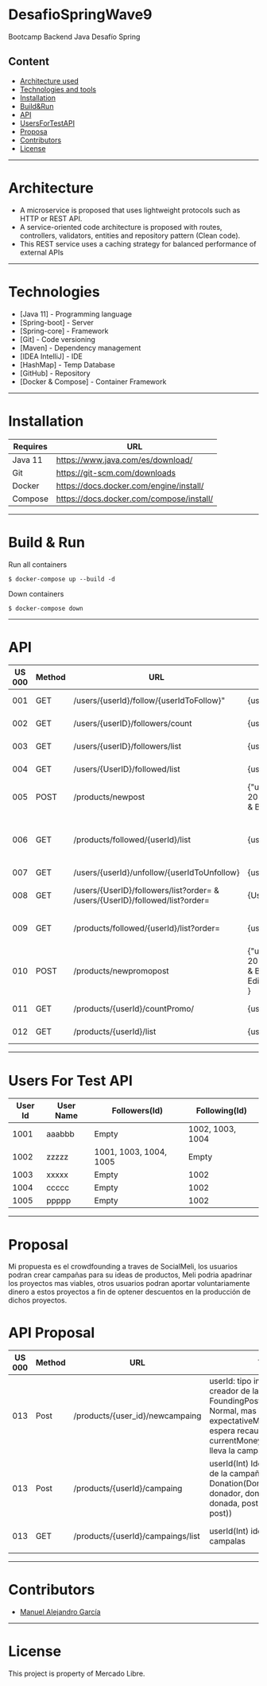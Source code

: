 # DesafioSpringWave9

Bootcamp Backend Java Desafío Spring



## Content

- [Architecture used](#Architecture)
- [Technologies and tools](#Technologies)
- [Installation](#Installation)
- [Build&Run](#Build&Run) 
- [API](#API)
- [UsersForTestAPI](#UsersForTestAPI)
- [Proposa](#Proposal)
- [Contributors](#Contributors)
- [License](#License)

----

# Architecture

- A microservice is proposed that uses lightweight protocols such as HTTP or REST API.
- A service-oriented code architecture is proposed with routes, controllers, validators, entities and repository pattern (Clean code).
- This REST service uses a caching strategy for balanced performance of external APIs
----

# Technologies

* [Java 11] - Programming language
* [Spring-boot] - Server
* [Spring-core] - Framework
* [Git] - Code versioning
* [Maven] - Dependency management
* [IDEA IntelliJ] - IDE
* [HashMap] - Temp Database
* [GitHub] - Repository
* [Docker & Compose] - Container Framework

-------

# Installation


| Requires | URL |
| ------ | ------ |
| Java 11 | https://www.java.com/es/download/ |
| Git | https://git-scm.com/downloads |
| Docker | https://docs.docker.com/engine/install/ |
| Compose | https://docs.docker.com/compose/install/ |

------

# Build & Run

Run all containers
```
$ docker-compose up --build -d
```

Down containers
```
$ docker-compose down
```

-----

# API

| US 000 | Method | URL | VARIABLES | DESCRIPTION | 
| ------ | ------ | --- | ------ | --------- |
| 001 | GET | /users/{userId}/follow/{userIdToFollow}" | {userId}(int) identification user. {userIdToFollow}(int) identification user to follow | follow a other user |
| 002 | GET | /users/{userID}/followers/count | {userID}(int) indentification user | Get Followers Users Count |
| 003 | GET |/users/{userID}/followers/list | {userID}(int) indentification user | Get Followers User List |
| 004 | GET | /users/{UserID}/followed/list | {userID}(int) indentification user | User Following List |
| 005 | POST | /products/newpost | {"userId":1001,"userName":"Usuario1","posts":[{"userId":1001,"id_post":18,"date":"11-07-2021","detail":{"product_id":1,"productName":"Silla Gamer","type":"Gamer","brand":"Racer","color":"Red & Black","notes":"Special Edition"},"category":100,"price":1500.5,"hasPromo":true,"discount":0.25}]} | Create New Post |
| 006 | GET | /products/followed/{userId}/list| {userId}(int) identification user | Get Resent(14 days a go) Products User List |
| 007 | GET | /users/{userId}/unfollow/{userIdToUnfollow} | {userId}(int) identification user. {userIdToFollow}(int) identification user to unfollow | Unfollow |
| 008 | GET | /users/{UserID}/followers/list?order= & /users/{UserID}/followed/list?order= | {UserID}(int) identification user, {order}(String) sorted method | Sort User Followers & Followed |
| 009 | GET | /products/followed/{userId}/list?order= | {userId}(int) identification user, {order}(String) sorted method | Sort User Products by Date |
| 010 | POST | /products/newpromopost | {"userId":1001,"userName":"Usuario1","posts":[{"userId":1001,"id_post":18,"date":"11-07-2021","detail":{"product_id":1,"productName":"Silla Gamer","type":"Gamer","brand":"Racer","color":"Red & Black","notes":"Special Edition"},"category":100,"price":1500.5,"hasPromo":true,"discount":0.25,"hasPromo":true,"discount":0.25 } | Create New Promo Post |
| 011 | GET | /products/{userId}/countPromo/ | {userId}(int) identification user | promo post count by user |
| 012 | GET | /products/{userId}/list | {userId}(int) identification user | promo post list by user |

----- 

# Users For Test API 

| User Id | User Name | Followers(Id) | Following(Id) | 
| ------- | --------- | --------- | --------- |
| 1001 | aaabbb | Empty | 1002, 1003, 1004 |
| 1002 | zzzzz | 1001, 1003, 1004, 1005 | Empty |
| 1003 | xxxxx | Empty | 1002 |  
| 1004 | ccccc | Empty | 1002 |
| 1005 | ppppp | Empty | 1002 |

-----
# Proposal

Mi propuesta es el crowdfounding a traves de SocialMeli, los usuarios podran crear campañas para su ideas de productos, Meli podria apadrinar los proyectos mas viables, otros usuarios podran aportar voluntariamente dinero a estos proyectos a fin de optener descuentos en la producción de dichos proyectos. 

# API Proposal

| US 000 | Method | URL | VARIABLES | DESCRIPTION | 
| ------ | ------ | --- | ------ | --------- |
| 013 | Post | /products/{user_id}/newcampaing | userId: tipo int identification del creador de la campaña, FoundingPost (Igual a un Post Normal, mas isFoundign(boolean), expectativeMoney(Double) cuanto espera recaudar la campaña, currentMoney(Double) cuanto dinero lleva la campaña) | Crear una nueva mapaña | 
| 013 | Post | /products/{userId}/campaing | userId(Int) Identificacion del dueño de la campaña, Donation(DonationRequest(donor(int) donador, donation(Double) cantidad donada, postId(Int) identificacion del post)) | Hacer una donación |
| 013 | GET | /products/{userId}/campaings/list | userId(Int) identificación de dueño de campalas | Traer campañas de un usuario |
-----
# Contributors
- [Manuel Alejandro García](https://github.com/ManuGarciaMeli)

-----

# License
This project is property of Mercado Libre.